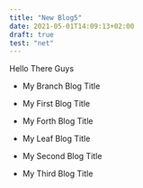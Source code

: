 ```yaml
---
title: "New Blog5"
date: 2021-05-01T14:09:13+02:00
draft: true
test: "net"
---
```


Hello There
Guys

- My Branch Blog Title

- My First Blog Title

- My Forth Blog Title

- My Leaf Blog Title

- My Second Blog Title

- My Third Blog Title
